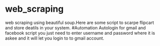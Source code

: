 # web_scraping
web scraping using beautiful soup.Here are some script to scarpe flipcart and store deatils in your system.
#Automation
Autologin for gmail and facebook script you just need to enter username and password where it is askee and it will let you login to to gmail account.

